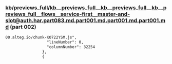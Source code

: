 ### kb/previews_full/kb__previews_full__kb__previews_full__kb__previews_full__flows__service-first__master-and-slot@auth.har.part083.md.part001.md.part001.md.part001.md (part 002)

```md
00.alteg.io/chunk-KO722YSM.js",
                  "lineNumber": 0,
                  "columnNumber": 32254
                },
                {
             
```

```
